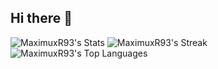 ## Hi there 👋

<!--
**MaximuxR93/MaximuxR93** is a ✨ _special_ ✨ repository because its `README.md` (this file) appears on your GitHub profile.

Here are some ideas to get you started:

- 🔭 I’m currently working on ...
- 🌱 I’m currently learning ...
- 👯 I’m looking to collaborate on ...
- 🤔 I’m looking for help with ...
- 💬 Ask me about ...
- 📫 How to reach me: ...
- 😄 Pronouns: ...
- ⚡ Fun fact: ...
-->
![MaximuxR93's Stats](https://github-readme-stats.vercel.app/api?username=MaximuxR93&theme=highcontrast&show_icons=true&hide_border=false&count_private=true)
![MaximuxR93's Streak](https://github-readme-streak-stats.herokuapp.com/?user=MaximuxR93&theme=highcontrast&hide_border=false)
![MaximuxR93's Top Languages](https://github-readme-stats.vercel.app/api/top-langs/?username=MaximuxR93&theme=highcontrast&show_icons=true&hide_border=false&layout=compact)
